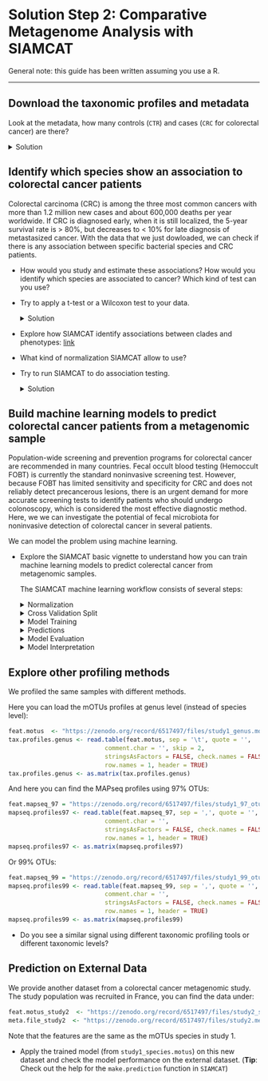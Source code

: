 # Solution Step 2: Comparative Metagenome Analysis with SIAMCAT

General note: this guide has been written assuming you use a R.

---

## Download the taxonomic profiles and metadata


Look at the metadata, how many controls (`CTR`) and cases (`CRC` for colorectal cancer) are there?

<details>
<summary markdown="span">Solution</summary>

We can check what there is in the metadata with:
```r
head(meta)
```

There are many columns, but the one we are interesed in is "Group":
```r
table(meta$Group)
```
Which results in:
```
CRC CTR 
 60  60 
```

There are 60 profiles from diseased patients (CRC) and 60 profiles from healthy individuals.

We can check if there is an overall trend in the profiles looking at a PCA plot:
```r
rel_ab = prop.table(tax.profiles,2)
log_rel_ab = log10(rel_ab+ 10^-4)

# remove zero rows
log_rel_ab = log_rel_ab[rowSums(rel_ab) > 0,]

pc <- prcomp(t(log_rel_ab),
             center = TRUE,
             scale. = TRUE)

df = data.frame(
  pc1 = pc$x[,1],
  pc2 = pc$x[,2],
  Group = as.factor(meta[rownames(pc$x),"Group"])
)

ggplot(df,aes(x = pc1,y = pc2, col = Group)) + geom_point()
```

<img src="https://raw.githubusercontent.com/sib-swiss/spring_school_bioinformatics_microbiology/master/docs/assets/images/Project3/step_2_pca.png" width="500">


Overall there is not a big shift visible from the PCA.

</details> 



## Identify which species show an association to colorectal cancer patients

Colorectal carcinoma (CRC) is among the three most common cancers with more than 1.2 million new cases and about 600,000 deaths per year worldwide. If CRC is diagnosed early, when it is still localized, the 5-year survival rate is > 80%, but decreases to < 10% for late diagnosis of metastasized cancer. With the data that we just dowloaded, we can check if there is any association between specific bacterial species and CRC patients.

- How would you study and estimate these associations? How would you identify which species are associated to cancer? Which kind of test can you use?
- Try to apply a t-test or a Wilcoxon test to your data.

    <details>
    <summary markdown="span">Solution</summary>
    
    Since we observed before that the data is not normally distributed, we can use a Wilcoxon test instead of a t-test. We can test all microbial species for statistically significant differences. In order to do so, we perform a Wilcoxon test on each individual bacterial species.
    ```r
    # use the same log transformed data as before
    rel_ab = prop.table(tax.profiles,2)
    log_rel_ab = log10(rel_ab+ 10^-4)
    
    # remove zero rows
    log_rel_ab = log_rel_ab[rowSums(rel_ab) > 0,]
    
    # we go through each measured species
    p.vals <- rep_len(1, nrow(log_rel_ab))
    names(p.vals) <- rownames(log_rel_ab)
    
    for (i in rownames(log_rel_ab)){
      x <- log_rel_ab[i,]
      y <- meta[colnames(log_rel_ab),]$Group
      t <- wilcox.test(x~y)
      p.vals[i] <- t$p.value
    }
    head(sort(p.vals))
    ```
    
    Result:
    ```r
              Peptostreptococcus stomatis [ref_mOTU_v3_03281] 
                                                 7.269695e-09 
                            Parvimonas micra [ref_mOTU_v3_04287] 
                                                 2.888822e-08 
    Clostridiales species incertae sedis [meta_mOTU_v3_13876] 
                                                 2.707524e-07 
                     Solobacterium moorei [ref_mOTU_v3_02442] 
                                                 3.083312e-07 
                   Dialister pneumosintes [ref_mOTU_v3_03630] 
                                                 1.619592e-06 
    Porphyromonas species incertae sedis [meta_mOTU_v3_13569] 
                                                 2.613795e-06 
    ```
    
    The species with the most significant effect seems to be *Peptostreptococcus stomatis*, so let us take a look at the distribution of this species:
    
    ```r
    species <- 'Peptostreptococcus stomatis [ref_mOTU_v3_03281]'
    df.plot <- data.frame(
      log_rel_ab = log_rel_ab[species,],
      group = meta[colnames(log_rel_ab),]$Group
    )
    
    ggplot(df.plot, aes(x=group, y=log_rel_ab)) +
      geom_boxplot(outlier.shape = NA) +
      geom_jitter(width = 0.08) + 
      xlab('') + 
      ylab('P. stomatis rel. ab. (log 10)')
    ```
    
    <img src="https://raw.githubusercontent.com/sib-swiss/spring_school_bioinformatics_microbiology/master/docs/assets/images/Project3/step2_wilc_test_1.png" width="500">
    
    </details> 
 

- Explore how SIAMCAT identify associations between clades and phenotypes: [link](https://bioconductor.org/packages/release/bioc/vignettes/SIAMCAT/inst/doc/SIAMCAT_vignette.html)
- What kind of normalization SIAMCAT allow to use?
- Try to run SIAMCAT to do association testing.
    <details>
    <summary markdown="span">Solution</summary>
    
    We can also use the SIAMCAT R package to test for differential abundance and produce standard visualizations.
    ```r
    library("SIAMCAT")
    ```
    Within SIAMCAT, the data are stored in the SIAMCAT object which contains the feature matrix, the metadata, and information about the groups you want to compare.
    
    ```r
    rel_ab = prop.table(tax.profiles,2)
    sc.obj <- siamcat(feat=rel_ab, meta=meta, 
                      label='Group', case='CRC')
    ```
    
    We can use SIAMCAT for feature filtering as well. Currently, the matrix of taxonomic profiles contains 33,571 different bacterial species. Of those, not all will be relevant for our question, since some are present only in a handful of samples (low prevalence) or at extremely low abundance. Therefore, it can make sense to filter your taxonomic profiles before you begin the analysis. Here, we could for example use the maximum species abundance as a filtering criterion. All species that have a relative abundance of at least 1e-03 in at least one of the samples will be kept, the rest is filtered out.
    ```r
    sc.obj <- filter.features(sc.obj, filter.method = 'abundance', cutoff = 1e-03)
    ```
 
    Additionally we can filter based on the prevalence:
    ```r
    sc.obj <- filter.features(sc.obj, filter.method = 'prevalence', 
                              cutoff = 0.05, feature.type = 'filtered')
    ```
    
    And we can have a look at the object:
    ```r
    sc.obj
    ```
    Result:
    ```r
    siamcat-class object
    label()                Label object:         60 CTR and 60 CRC samples
    filt_feat()            Filtered features:    1095 features after abundance, prevalence filtering
    
    contains phyloseq-class experiment-level object @phyloseq:
    phyloseq@otu_table()   OTU Table:            [ 33571 taxa and 120 samples ]
    phyloseq@sam_data()    Sample Data:          [ 120 samples by 16 sample variables ]
    ```
    
    We go from 33,571 taxa to 1,095 after abundance, prevalence filtering.
              
    Now, we can test the filtered feature for differential abundance with SIAMCAT:
    ```r
    sc.obj <- check.associations(sc.obj, detect.lim = 1e-05)
    ```
    
    <img src="https://raw.githubusercontent.com/sib-swiss/spring_school_bioinformatics_microbiology/master/docs/assets/images/Project3/step_2_association_testing_1.png">
     
    You can look at the figure in more detail at [this link](https://raw.githubusercontent.com/sib-swiss/spring_school_bioinformatics_microbiology/master/docs/assets/images/Project3/step_2_association_testing_1.png).
    
    </details> 











## Build machine learning models to predict colorectal cancer patients from a metagenomic sample

Population-wide screening and prevention programs for colorectal cancer are recommended in many countries. Fecal occult blood testing (Hemoccult FOBT) is currently the standard noninvasive screening test. However, because FOBT has limited sensitivity and specificity for CRC and does not reliably detect precancerous lesions, there is an urgent demand for more accurate screening tests to identify patients who should undergo colonoscopy, which is considered the most effective diagnostic method. Here, we we can investigate the potential of fecal microbiota for noninvasive detection of colorectal cancer in several patients.

We can model the problem using machine learning.

- Explore the SIAMCAT basic vignette to understand how you can train machine learning models to predict colerectal cancer from metagenomic samples.

    The SIAMCAT machine learning workflow consists of several steps:
    
    <details>
    <summary markdown="span">Normalization</summary>
    SIAMCAT offers a few normalization approaches that can be useful for subsequent statistical modeling in the sense that they transform features in a way that can increase the accuracy of the resulting models. Importantly, these normalization techniques do not make use of any label information (patient status), and can thus be applied up front to the whole data set (and outside of the following cross validation).
    
    ```r
    sc.obj <- normalize.features(sc.obj, norm.method = 'log.std',
                                 norm.param = list(log.n0=1e-05, sd.min.q=0))
    # Features normalized successfully.
    sc.obj
    # siamcat-class object
    # label()                Label object:         60 CTR and 60 CRC samples
    # filt_feat()            Filtered features:    1095 features after abundance, prevalence filtering
    # associations()         Associations:         Results from association testing
    #                                              with 65 significant features at alpha 0.05
    # norm_feat()            Normalized features:  1095 features normalized using log.std
    # 
    # contains phyloseq-class experiment-level object @phyloseq:
    # phyloseq@otu_table()   OTU Table:            [ 33571 taxa and 120 samples ]
    # phyloseq@sam_data()    Sample Data:          [ 120 samples by 16 sample variables ]
    ```
    
    </details> 
    
    <details>
    <summary markdown="span">Cross Validation Split</summary>
    Cross validation is a technique to assess how well an ML model would generalize 
    to external data by partionining the dataset into training and test sets.
    Here, we split the dataset into 10 parts and then train a model on 9 of these
    parts and use the left-out part to test the model. The whole process is 
    repeated 10 times.
    
    ```r
    sc.obj <- create.data.split(sc.obj, num.folds = 10, num.resample = 10)
    # Features splitted for cross-validation successfully.
    ```
    </details> 
    
     
    </details> 
    
    
    <details>
    <summary markdown="span">Model Training</summary>
    
    Now, we can train a [LASSO logistic regression classifier](https://www.jstor.org/stable/2346178) in order to distinguish CRC cases and controls.

    ```r
    sc.obj <- train.model(sc.obj, method='lasso')
    # Trained lasso models successfully.
    ```
    </details>  
     
     
     
    </details> 
    
    <details>
    <summary markdown="span">Predictions</summary>
    This function will automatically apply the models trained in cross validation to their respective test sets and aggregate the predictions across the whole data set.


    ```r
    sc.obj <- make.predictions(sc.obj)
    # Made predictions successfully.
    ```
    </details> 
     
     
    </details> 
    
    <details>
    <summary markdown="span">Model Evaluation</summary>
    Calling the `evaluate.predictions` function will result in an assessment of precision and recall as well as in ROC analysis, both of which can be plotted:
    
    ```r
    sc.obj <- evaluate.predictions(sc.obj)
    # Evaluated predictions successfully.
    model.evaluation.plot(sc.obj)
    ```
    
    ROC:
    
    <img src="https://raw.githubusercontent.com/sib-swiss/spring_school_bioinformatics_microbiology/master/docs/assets/images/Project3/step_2_auc.png" width="500">
    
    Precision-recall:
    
    <img src="https://raw.githubusercontent.com/sib-swiss/spring_school_bioinformatics_microbiology/master/docs/assets/images/Project3/step_2_prec_rec.png" width="500">
    
    </details> 
     
   
    <details>
    <summary markdown="span">Model Interpretation</summary>
    
    Finally, the `model.interpretation.plot` function will plot characteristics of the models (i.e. model coefficients or feature importance) alongside the input data aiding in understanding how / why the model works (or not).

    
    ```r
    model.interpretation.plot(sc.obj, consens.thres = 0.7)
    ```
    
    <img src="https://raw.githubusercontent.com/sib-swiss/spring_school_bioinformatics_microbiology/master/docs/assets/images/Project3/step_2_ML_interpretation.png">
    
    </details> 
       
     
     
     
     
     
     
     
     
     
     
## Explore other profiling methods

We profiled the same samples with different methods.

Here you can load the mOTUs profiles at genus level (instead of species level):
``` R
feat.motus  <- "https://zenodo.org/record/6517497/files/study1_genus.motus"
tax.profiles.genus <- read.table(feat.motus, sep = '\t', quote = '',
                           comment.char = '', skip = 2,
                           stringsAsFactors = FALSE, check.names = FALSE,
                           row.names = 1, header = TRUE)
tax.profiles.genus <- as.matrix(tax.profiles.genus)
```

And here you can find the MAPseq profiles using 97% OTUs:
```R
feat.mapseq_97 = "https://zenodo.org/record/6517497/files/study1_97_otutable.mapseq"
mapseq.profiles97 <- read.table(feat.mapseq_97, sep = ',', quote = '',
                           comment.char = '',
                           stringsAsFactors = FALSE, check.names = FALSE,
                           row.names = 1, header = TRUE)
mapseq.profiles97 <- as.matrix(mapseq.profiles97)
```

Or 99% OTUs:
```R
feat.mapseq_99 = "https://zenodo.org/record/6517497/files/study1_99_otutable.mapseq"
mapseq.profiles99 <- read.table(feat.mapseq_99, sep = ',', quote = '',
                           comment.char = '',
                           stringsAsFactors = FALSE, check.names = FALSE,
                           row.names = 1, header = TRUE)
mapseq.profiles99 <- as.matrix(mapseq.profiles99)
```

- Do you see a similar signal using different taxonomic profiling tools or different taxonomic levels? 




## Prediction on External Data

We provide another dataset from a colorectal cancer 
metagenomic study. The study population was recruited in France, you can
find the data under:

```r
feat.motus_study2  <- "https://zenodo.org/record/6517497/files/study2_species.motus"
meta.file_study2  <- "https://zenodo.org/record/6517497/files/study2.metadata"
```

Note that the features are the same as the mOTUs species in study 1.

- Apply the trained model (from `study1_species.motus`) on this new dataset and check the model performance  on the external dataset. (**Tip**: Check out the help for the `make.prediction` function in `SIAMCAT`)
